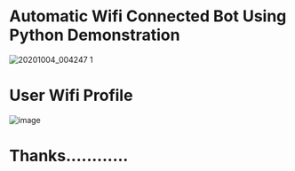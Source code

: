 # Automatic Wifi Connected Bot Using Python Demonstration


![20201004_004247 1](https://user-images.githubusercontent.com/62868878/94999959-a0941200-05da-11eb-8405-35187dcc58cf.gif)


# User Wifi Profile 
![image](https://user-images.githubusercontent.com/62868878/94999394-aee02f00-05d6-11eb-9db0-856d05512882.png)

# Thanks............
